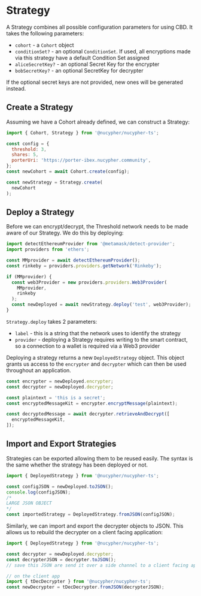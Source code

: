 # Strategy

A Strategy combines all possible configuration parameters for using CBD. It takes the following parameters:

* `cohort` - a `Cohort` object
* `conditionSet?` - an optional `ConditionSet`. If used, all encryptions made via this strategy have a default Condition Set assigned
* `aliceSecretKey?` - an optional Secret Key for the encrypter
* `bobSecretKey?` - an optional SecretKey for decrypter

If the optional secret keys are not provided, new ones will be generated instead.

## Create a Strategy

Assuming we have a Cohort already defined, we can construct a Strategy:

```javascript
import { Cohort, Strategy } from '@nucypher/nucypher-ts';

const config = {
  threshold: 3,
  shares: 5,
  porterUri: 'https://porter-ibex.nucypher.community',
};
const newCohort = await Cohort.create(config);

const newStrategy = Strategy.create(
  newCohort
);
```

## Deploy a Strategy

Before we can encrypt/decrypt, the Threshold network needs to be made aware of our Strategy. We do this by deploying:

```javascript
import detectEthereumProvider from '@metamask/detect-provider';
import providers from 'ethers';

const MMprovider = await detectEthereumProvider();
const rinkeby = providers.providers.getNetwork('Rinkeby');

if (MMprovider) {
  const web3Provider = new providers.providers.Web3Provider(
    MMprovider,
    rinkeby
  );
  const newDeployed = await newStrategy.deploy('test', web3Provider);
}
```

`Strategy.deploy` takes 2 parameters:

* `label` - this is a string that the network uses to identify the strategy
* `provider` - deploying a Strategy requires writing to the smart contract, so a connection to a wallet is required via a Web3 provider

Deploying a strategy returns a new `DeployedStrategy` object. This object grants us access to the `encrypter` and `decrypter` which can then be used throughout an application.

```javascript
const encrypter = newDeployed.encrypter;
const decrypter = newDeployed.decrypter;

const plaintext = 'this is a secret';
const encryptedMessageKit = encrypter.encryptMessage(plaintext);

const decryptedMessage = await decrypter.retrieveAndDecrypt([
  encryptedMessageKit,
]);
```

## Import and Export Strategies

Strategies can be exported allowing them to be reused easily. The syntax is the same whether the strategy has been deployed or not.

```javascript
import { DeployedStrategy } from '@nucypher/nucypher-ts';

const configJSON = newDeployed.toJSON();
console.log(configJSON);
/*
LARGE JSON OBJECT
*/
const importedStrategy = DeployedStrategy.fromJSON(configJSON);
```

Similarly, we can import and export the decrypter objects to JSON. This allows us to rebuild the decrypter on a client facing application:

```javascript
import { DeployedStrategy } from '@nucypher/nucypher-ts';

const decrypter = newDeployed.decrypter;
const decrypterJSON = decrypter.toJSON();
// save this JSON are send it over a side channel to a client facing app

// on the client app
import { tDecDecrypter } from '@nucypher/nucypher-ts';
const newDecrypter = tDecDecrypter.fromJSON(decrypterJSON);
```
